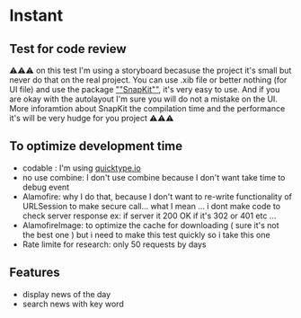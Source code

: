 # Instant
## Test for code review

⚠️⚠️⚠️ on this test I'm using a storyboard becasuse the project  it's small but never do that on the real project. You can use .xib file or better nothing (for UI file) and use the package    [""SnapKit""](https://github.com/SnapKit/SnapKit), it's very easy to use. And if you are okay with the autolayout I'm sure you will do not a mistake on the UI. More inforamtion about SnapKit the compilation time and the performance it's will be very hudge for you project ⚠️⚠️⚠️

## To optimize development time
 - codable :
    I'm using [quicktype.io](https://app.quicktype.io)
 - no use combine:
    I don't use combine because I don't want take time to debug event
- Alamofire:
    why I do that, because I don't want to re-write functionality of URLSession to make secure call... what I mean ... i dont make code to check server response ex: if server it 200 OK if it's 302 or 401 etc ...
- AlamofireImage:
    to optimize the cache for downloading ( sure it's not the best one ) but i need to make this test quickly so i take this one
- Rate limite for research:
    only 50 requests by days
## Features

- display news of the day
- search news with key word